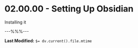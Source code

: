 # 02.00.00 - Setting Up Obsidian

Installing it 


---%%%---

**Last Modified:** `$= dv.current().file.mtime`
